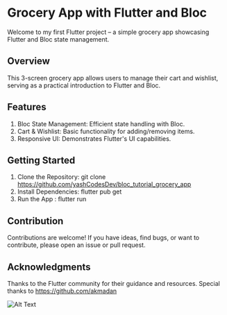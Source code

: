 # Grocery App with Flutter and Bloc
 Welcome to my first Flutter project – a simple grocery app showcasing Flutter and Bloc state management.

## Overview
 This 3-screen grocery app allows users to manage their cart and wishlist, serving as a practical introduction to Flutter and Bloc.

## Features
1. Bloc State Management: Efficient state handling with Bloc.
2. Cart & Wishlist: Basic functionality for adding/removing items.
3. Responsive UI: Demonstrates Flutter's UI capabilities.

## Getting Started
1. Clone the Repository: git clone https://github.com/yashCodesDev/bloc_tutorial_grocery_app
2. Install Dependencies: flutter pub get
3. Run the App : flutter run

## Contribution
Contributions are welcome! If you have ideas, find bugs, or want to contribute, please open an issue or pull request.

## Acknowledgments
Thanks to the Flutter community for their guidance and resources.
Special thanks to https://github.com/akmadan


![Alt Text](https://imgur.com/vDofo6B)
